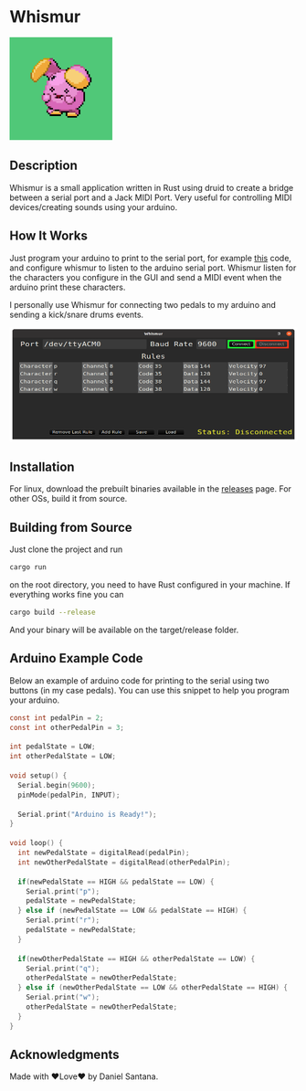 # Whismur

<img src="whismur.png" width="180" height="180"/>

## Description

Whismur is a small application written in Rust using druid to create a bridge between a serial port and a Jack MIDI Port. Very useful for controlling MIDI devices/creating sounds using your arduino.

## How It Works

Just program your arduino to print to the serial port, for example [this](#arduino-example-code) code, and configure whismur to listen to the arduino serial port. Whismur listen for the characters you configure in the GUI and send a MIDI event when the arduino print these characters.

I personally use Whismur for connecting two pedals to my arduino and sending a kick/snare drums events.

<img src="screenshot.png" width="550" height="200"/>

## Installation

For linux, download the prebuilt binaries available in the [releases](https://github.com/DanielSanRocha/whismur/releases) page. For other OSs, build it from source.

## Building from Source

Just clone the project and run
```bash
cargo run
```
on the root directory, you need to have Rust configured in your machine. If everything works fine you can
```bash
cargo build --release
```
And your binary will be available on the target/release folder.

## Arduino Example Code

Below an example of arduino code for printing to the serial using two buttons (in my case pedals). You can use this snippet to help you program your arduino.

```C
const int pedalPin = 2;
const int otherPedalPin = 3;

int pedalState = LOW;
int otherPedalState = LOW;

void setup() {
  Serial.begin(9600);
  pinMode(pedalPin, INPUT);

  Serial.print("Arduino is Ready!");
}

void loop() {
  int newPedalState = digitalRead(pedalPin);
  int newOtherPedalState = digitalRead(otherPedalPin);

  if(newPedalState == HIGH && pedalState == LOW) {
    Serial.print("p");
    pedalState = newPedalState;
  } else if (newPedalState == LOW && pedalState == HIGH) {
    Serial.print("r");
    pedalState = newPedalState;
  }

  if(newOtherPedalState == HIGH && otherPedalState == LOW) {
    Serial.print("q");
    otherPedalState = newOtherPedalState;
  } else if (newOtherPedalState == LOW && otherPedalState == HIGH) {
    Serial.print("w");
    otherPedalState = newOtherPedalState;
  }
}
```

## Acknowledgments

Made with ❤️Love❤️ by Daniel Santana.
